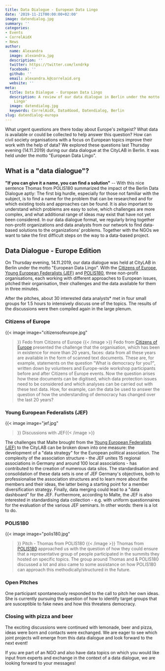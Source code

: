 ```yaml
---
title: Data Dialogue - European Data Lingo
date: '2019-11-21T00:00:00+02:00'
image: datendialog.jpg
summary: ''
categories:
- Events
- CorrelAidX
- News
author:
  name: Alexandra
  image: alexandra.jpg
  description: ''
  twitter: https://twitter.com/lxndrkp
  facebook: ''
  github: ''
  email: alexandra.k@correlaid.org
  website: ''
meta:
  title: Data Dialogue - European Data Lingo
  description: A review of our data dialogue in Berlin under the motto 'European Data
    Lingo'
  image: datendialog.jpg
  keywords: CorrelAidX, Data4Good, Datendialog, Berlin
slug: datendialog-europa
---
```


What urgent questions are there today about Europe's zeitgeist? What data is available or could be collected to help answer this question? How can civil society organisations with a focus on European topics improve their work with the help of data? We explored these questions last Thursday evening (14.11.2019) during our data dialogue at the CityLAB in Berlin. It was held under the motto "European Data Lingo".


## What is a "data dialogue"?

**"If you can give it a name, you can find a solution"** -- With this nice sentence Thomas from POLIS180 summarized the impact of the Berlin Data Dialogue aptly: The first big hurdle, especially for those not familiar with the subject, is to find a name for the problem that can be researched and for which existing tools and approaches can be found. It is also important to understand which problems are easy to solve, which challenges are more complex, and what additional range of ideas may exist that have not yet been considered. In our data dialogue format, we regularly bring together non-profit organizations and data analysts from our network to find data-based solutions to the organizations' problems. Together with the NGOs we want to take the first difficult steps on the way to a data-based project.


## Data Dialogue - Europe Edition

On Thursday evening, 14.11.2019, our data dialogue was held at CityLAB in Berlin under the motto "European Data Lingo". With the [Citizens of Europe](https://citizens-of-europe.eu/), [Young European Federalists (JEF)](https://www.jef.de/) and [POLIS180](https://polis180.org/), three non-profit organisations, each working with different approaches to European issues, pitched their organisation, their challenges and the data available for them in three minutes. 

 After the pitches, about 30 interested data analysts* met in four small groups for 1.5 hours to intensively discuss one of the topics. The results of the discussions were then compiled again in the large plenum.




### Citizens of Europe

{{< image 
    image="citizensofeurope.jpg"
>}}
Fedo from Citizens of Europe
{{< /image >}}
Fedo from [Citizens of Europe](https://citizens-of-europe.eu/) presented the challenge that the organisation, which has been in existence for more than 20 years, faces: data from all these years are available in the form of scanned text documents. These are, for example, statements on the question "What is democracy for you?", written down by volunteers and Europe-wide workshop participants before and after Citizens of Europe events. Now the question arises how these documents can be digitised, which data protection issues need to be considered and which analyses can be carried out with these text data. How, for example, can the data be used to answer the question of how the understanding of democracy has changed over the last 20 years?


### Young European Federalists (JEF)

{{< image 
    image="jef.jpg"
>}}
Discussions with JEF{{< /image >}}
 
The challenges that Malte brought from the [Young European Federalists (JEF)](https://www.jef.de/) to the CityLAB can be broken down into one measure: 
the development of a "data strategy" for the European political association. The complexity of the association structure - the JEF unites 15 regional associations in Germany and around 100 local associations - has contributed to the creation of numerous data silos. The standardisation and consolidation of these data sets is one of JEF Germany's objectives, both to professionalise the association structures and to learn more about the members and their ideas, the latter being a starting point for a member diversification strategy. Finally, data merging could lead to a "data dashboard" for the JEF. Furthermore, according to Malte, the JEF is also interested in standardising data collection - e.g. with uniform questionnaires for the evaluation of the various JEF seminars. In other words: there is a lot to do.


### POLIS180

{{< image 
    image="polis180.jpg"
>}}
Pitch - Thomas from POLIS180
{{< /image >}}
Thomas from [POLIS180](https://polis180.org/) approached us with the question of how they could ensure that a representative group of people participated in the summits they hosted on specific topics. 
The group around Thomas and & POLIS180 discussed a lot and also came to some assistance on how POLIS180 can approach this methodically/structured in the future.


### Open Pitches

One participant spontaneously responded to the call to pitch her own ideas. She is currently pursuing the question of how to identify target groups that are susceptible to fake news and how this threatens democracy. 



### Closing with pizza and beer

The exciting discussions were continued with lemonade, beer and pizza, ideas were born and contacts were exchanged. We are eager to see which joint projects will emerge from this data dialogue and look forward to the next event!

If you are part of an NGO and also have data topics on which you would like input from experts and exchange in the context of a data dialogue, we are looking forward to your messages!

